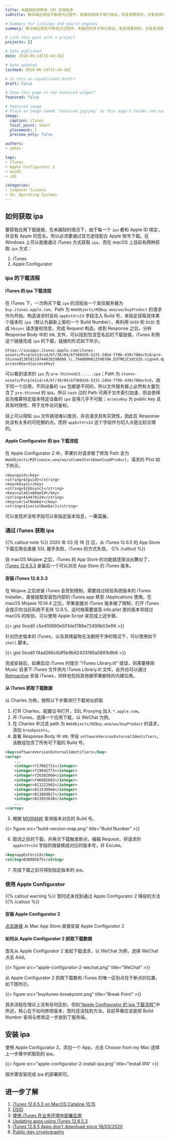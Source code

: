 ```yaml
---
title: 未越狱如何降级 iOS 应用版本 
subtitle: 移动端应用在不断迭代过程中，和最初的样子渐行渐远，有变得更好的，也有变得愈来愈糟糕的，所以降级 iOS 应用版本就变成了一个潜在的需求。

# Summary for listings and search engines
summary: 移动端应用在不断迭代过程中，和最初的样子渐行渐远，有变得更好的，也有变得愈来愈糟糕的，所以降级 iOS 应用版本就变成了一个潜在的需求。

# Link this post with a project
projects: []

# Date published
date: 2018-06-14T15:44:16Z

# Date updated
lastmod: 2018-06-14T15:44:16Z

# Is this an unpublished draft?
draft: false

# Show this page in the Featured widget?
featured: false

# Featured image
# Place an image named `featured.jpg/png` in this page's folder and customize its options here.
image:
  caption: iTunes
  focal_point: Smart
  placement: 1
  preview_only: false

authors:
- admin

tags:
- iTunes
- Apple Configurator 2
- macOS
- iOS

categories:
- Computer Science 
- OS. Operating Systems
---
```


## 如何获取 ipa

要获取应用下载链接，在未越狱的情况下，由于每一个 `ipa` 都和 Apple ID 绑定，并且有 Apple 的签名，所以必须要通过官方途径配合 Apple 账号下载。在 Windows 上可以直接通过 iTunes 方式获取 `ipa`，而在 macOS 上目前有两种获取 `ipa` 方式：
1. iTunes
2. Apple Configurator


### ipa 的下载流程

#### iTunes 的 ipa 下载流程

在 iTunes 下，一次购买下载 `ipa` 的流程由一个发往服务器为 `buy.itunes.apple.com`、Path 为 `WebObjects/MZBuy.woa/wa/buyProduct` 的请求作为开始。构造请求时会向 `appExtVrsId` 字段注入 Build 号，来指定获取具体某个版本的 `ipa`（默认为最新上架的一个 Build Number），再利用 `GUID` 和 `DSID` 生成 `kbsync` 请求鉴权信息，完成 Request 构造。收到 Response 之后，分析 Response Body 中的 `XML` 文件，可以找到包含签名后的下载链接，iTunes 利用这个链接完成 `ipa` 的下载，链接的形式如下所示。

```shell
https://iosapps.itunes.apple.com/itunes-assets/Purple114/v4/bf/36/04/bf360426-5231-2db4-ff0b-430c788ec5c6/pre-thinned13659119744838198600.lc.7948000812590706.EOTME2CVXCUZU.signed.dpkg.ipa?accessKey=${accessKey}
```

可以看到请求的 `ipa` 为 `pre-thinned13......ipa`；Path 为 `itunes-assets/Purple114/v4/bf/36/04/bf360426-5231-2db4-ff0b-430c788ec5c6`，由于同一个应用，不同设备的 `ipa` 包都是不同的，所以文件服务器上必然有大量包含了 `pre-thinned` 的 ipa，所以 `hash` 过的 Path 可用于文件索引加速，但会使得反向推算特定版本特定设备的 `ipa` 变得几乎不可能；`accessKey` 为 public key 且具有时效性，用于文件访问鉴权。

综上可以得知 `ipa` 文件路径难以推测，并且请求具有实效性，因此在 Response 处没有太多的可挖掘的点。而将 `appExtVrsId` 这个字段作为切入点是比较合理的。


#### Apple Configurator 的 ipa 下载流程

在 Apple Configurator 2 中，苹果针对请求做了修改 Path 变为 `WebObjects/MZFinance.woa/wa/volumeStoreDownloadProduct`，请求的 Plist 如下所示。

```
<key>guid</key>
<string>${guid}</string>
<key>kbsync</key>
<string>${kbsync}</string>
<key>salableAdamId</key>
<string>414478124</string>
<key>serialNumber</key>
<string>${serialNumber}</string>
```

可以发现并没有字段可以来指定版本信息，一筹莫展。


### 通过 iTunes 获取 ipa

{{% callout note %}}
2020 年 03 月 18 日 后，从 iTunes 12.6.5 的 App Store 下载应用会直接 SSL 握手失败，iTunes 的方式失效。
{{% /callout %}}

自 macOS Mojave 之后，iTunes 的 App Store 的功能就逐渐淡出舞台了，[iTunes 12.6.5.3](https://secure-appldnld.apple.com/itunes12/091-87821-20180912-69177170-B085-11E8-B6AB-C1D03409AD2A/iTunes12.6.5.dmg) 是最后一个可以浏览 App Store 的 iTunes 版本。


#### 安装 iTunes 12.6.5.3

在 Mojave 之后安装 iTunes 会受到限制，需要绕过校验系统版本的 iTunes Installer，直接提取安装包内部的 iTunes.app 移至 /Applications 使用。在 macOS Mojave 10.14.4 之后，苹果直接对 iTunes 版本做了限制，打开 iTunes 会提示你当前系统不支持 12.6.5，这时候需要提高 info.plist 里的版本号绕过 macOS 的校验，可以使用 Apple Script 来完成上述步骤。

{{< gist 0xxd0 c5e410690e501de1786e72499b03eff4 >}}

针对历史版本的 iTunes，以及其残留物无法删除干净的情况下，可以使用如下 `shell` 脚本。

{{< gist 0xxd0 f4ad266c6df5b9b62433f86a0881b9b6 >}}

完成安装后，如果启动 iTunes 时提示 "iTunes Library.itl" 错误，则需要移除 Music 目录下 iTunes 文件夹内 iTunes Library.itl 文件。此外也可以通过 [Retroactive](https://github.com/cormiertyshawn895/Retroactive) 安装 iTunes，同样也包括其他被苹果删除的内建应用。


#### 从 iTunes 抓取下载数据

以 Charles 为例，按照以下步骤进行下载地址抓取

1. 打开 Charles，配置证书打开，SSL Proxying 加入 `*.apple.com`。
2. 开 iTunes，选择一个应用下载，以 WeChat 为例。
3. 在 Charles 中过滤 path 为 `WebObjects/MZBuy.woa/wa/buyProduct` 的请求，添加 `breakpoints`。
4. 查看 Response Body 中 `XML` 字段 `softwareVersionExternalIdentifiers`，该数组包含了所有可下载的 Build 号。

```xml
<key>softwareVersionExternalIdentifiers</key>
<array>
    ...
    <integer>717062721</integer>
    <integer>719842773</integer>
    <integer>726302660</integer>
    <integer>746082682</integer>
    <integer>811222902</integer>
    <integer>811530944</integer>
    <integer>811669817</integer>
    <integer>811953630</integer>
    ...
</array>
```

5. 根据 [MIXRANK](https://mixrank.com/appstore/apps/414478124/versions) 查询版本对应的 Build 号。

{{< figure src="build-version-map.png" title="Build Number" >}}

6. 取消之前的下载，并再次下载触发断点，编辑 Request，将请求的 `appExtVrsId` 字段的值替换成对应的版本号，并 Excute。

```xml
<key>appExtVrsId</key>
<string>830005675</string>
```

7. 完成下载之后可得到指定版本的 ipa。


### 使用 Apple Configurator

{{% callout warning %}}
暂时还未找到通过 Apple Configurator 2 降级的方法
{{% /callout %}}

#### 安装 Apple Configurator 2 

[点击链接](https://apps.apple.com/cn/app/apple-configurator-2/id1037126344) 从 Mac App Store 直接安装 Apple Configurator 2 


#### 如何从 Apple Configurator 2 抓取下载数据

首先从 Apple Configurator 2 发起下载请求，以 WeChat 为例，选择 WeChat 点击 Add。

{{< figure src="apple-configurator-2-wechat.png" title="WeChat" >}}

从 Apple Configurator 2 抓取下载数和 iTunes 的唯一区别点在于断点的位置，如下图所示。

{{< figure src="buyitunes-breakpoint.png" title="Break Point" >}}

其余流程在理论上没有任何区别，但如[“Apple Configurator 的 ipa 下载流程”](#Apple-Configurator-的-ipa-下载流程)中所述，核心在于如何修改版本，暂时还没找到方法，目前苹果应该是把 Build Number 查询与修改这一步放到了服务端。


## 安装 ipa

使用 Apple Configurator 2，添加一个 App，点击 Choose from my Mac 选择上一步骤中抓取到的 ipa。

{{< figure src="apple-configurator-2-install-ipa.png" title="Install IPA" >}}

按步骤安装完成 ipa 的部署即可。


## 进一步了解

1. [iTunes 12.6.5.3 on MacOS Catalina 10.15](https://forums.macrumors.com/threads/itunes-12-6-5-3-on-macos-catalina-10-15.2184518/)
2. [DSID](https://www.theiphonewiki.com/wiki/DSID)
3. [使用 iTunes 在业务环境中部署应用](https://support.apple.com/zh-cn/HT208079)
4. [Updating apps using iTunes 12.6.5.3](https://discussions.apple.com/thread/251200031?page=2)
5. [iTunes 12.6.5 Apps don’t download since 18/03/2020](https://discussions.apple.com/thread/251211447)
6. [Public-key cryptography](https://en.wikipedia.org/wiki/Public-key_cryptography)